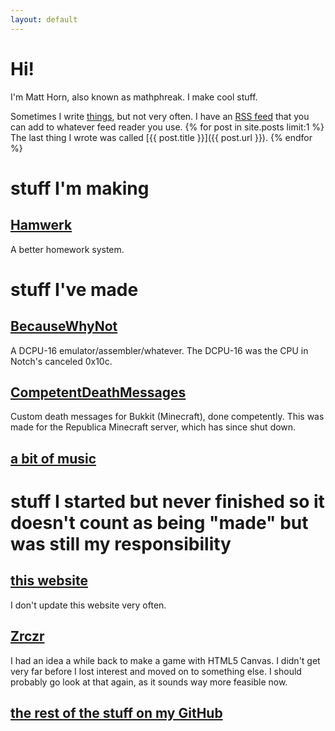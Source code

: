 ```yaml
---
layout: default
---
```

Hi!
===
I'm Matt Horn, also known as mathphreak.  I make cool stuff.

Sometimes I write [things](/posts.html), but not very often.  I have an [RSS feed](/feed.atom) that you can add to
whatever feed reader you use.
{% for post in site.posts limit:1 %}
The last thing I wrote was called [{{ post.title }}]({{ post.url }}).
{% endfor %}

stuff I'm making
================

[Hamwerk](http://hamwerk.meteor.com)
------------------------------------

A better homework system.

stuff I've made
===============

[BecauseWhyNot](https://github.com/mathphreak/BecauseWhyNot)
------------------------------------------------------------

A DCPU-16 emulator/assembler/whatever.  The DCPU-16 was the CPU in Notch's canceled 0x10c.

[CompetentDeathMessages](https://github.com/mathphreak/CompetentDeathMessages)
------------------------------------------------------------------------------

Custom death messages for Bukkit (Minecraft), done competently.
This was made for the Republica Minecraft server, which has since shut down.

[a bit of music](http://mathphreak.bandcamp.com)
------------------------------------------------

stuff I started but never finished so it doesn't count as being "made" but was still my responsibility
======================================================================================================

[this website](https://github.com/mathphreak/mathphreak.github.com)
-------------------------------------------------------------------

I don't update this website very often.

[Zrczr](https://github.com/mathphreak/Zrczr)
--------------------------------------------

I had an idea a while back to make a game with HTML5 Canvas.  I didn't get very far before I lost
interest and moved on to something else.  I should probably go look at that again, as it sounds way
more feasible now.

[the rest of the stuff on my GitHub](http://github.com/mathphreak)
------------------------------------------------------------------
